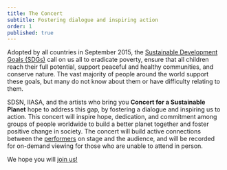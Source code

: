 ```yaml
---
title: The Concert
subtitle: Fostering dialogue and inspiring action
order: 1
published: true
---
```

Adopted by all countries in September 2015, the [Sustainable Development Goals (SDGs)](https://sustainabledevelopment.un.org/sdgs) call on us all to eradicate poverty, ensure that all children reach their full potential, support peaceful and healthy communities, and conserve nature. The vast majority of people around the world support these goals, but many do not know about them or have difficulty relating to them.

SDSN, IIASA, and the artists who bring you **Concert for a Sustainable Planet** hope to address this gap, by fostering a dialogue and inspiring us to action. This concert will inspire hope, dedication, and commitment among groups of people worldwide to build a better planet together and foster positive change in society. The concert will build active connections between the [performers](#performers) on stage and the audience, and will be recorded for on-demand viewing for those who are unable to attend in person.

We hope you will [join us!](#tickets)

